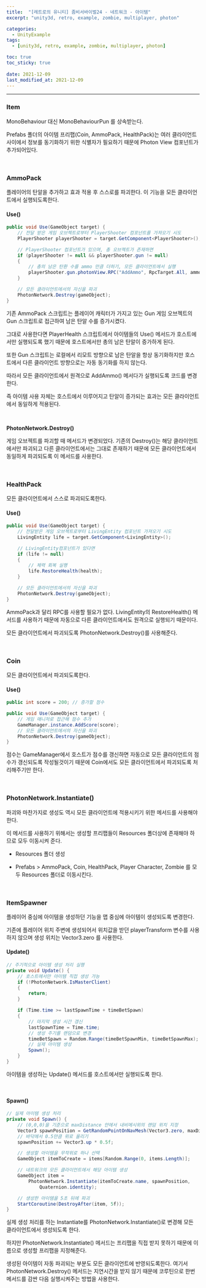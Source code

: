 ```yaml
---
title:  "[레트로의 유니티] 좀비서바이벌24 - 네트워크 - 아이템"
excerpt: "unity3d, retro, example, zombie, multiplayer, photon"

categories:
  - UnityExample
tags:
  - [unity3d, retro, example, zombie, multiplayer, photon]

toc: true
toc_sticky: true
 
date: 2021-12-09 
last_modified_at: 2021-12-09
---  
```


***  

### Item

MonoBehaviour 대신 MonoBehaviourPun 를 상속받는다.

Prefabs 폴더의 아이템 프리팹(Coin, AmmoPack, HealthPack)는 여러 클라이언트 사이에서 정보를 동기화하기 위한 식별자가 필요하기 때문에 Photon View 컴포넌트가 추가되어있다.  

<br>

### AmmoPack

플레이어의 탄알을 추가하고 효과 적용 후 스스로를 파괴한다. 이 기능을 모든 클라이언트에서 실행되도록한다. 

#### Use()

```cs
public void Use(GameObject target) {
    // 전달 받은 게임 오브젝트로부터 PlayerShooter 컴포넌트를 가져오기 시도
    PlayerShooter playerShooter = target.GetComponent<PlayerShooter>();

    // PlayerShooter 컴포넌트가 있으며, 총 오브젝트가 존재하면
    if (playerShooter != null && playerShooter.gun != null)
    {
        // 총의 남은 탄환 수를 ammo 만큼 더하기, 모든 클라이언트에서 실행
        playerShooter.gun.photonView.RPC("AddAmmo", RpcTarget.All, ammo);
    }

    // 모든 클라이언트에서의 자신을 파괴
    PhotonNetwork.Destroy(gameObject);
}
```

기존 AmmoPack 스크립트는 플레이어 캐릭터가 가지고 있는 Gun 게임 오브젝트의 Gun 스크립트로 접근하여 남은 탄알 수를 증가시켰다.

그대로 사용한다면 PlayerHealth 스크립트에서 아이템들의 Use() 메서드가 호스트에서만 실행되도록 했기 때문에 호스트에서만 총의 남은 탄알이 증가하게 된다.  

또한 Gun 스크립트는 로컬에서 리모트 방향으로 남은 탄알을 항상 동기화하지만 호스트에서 다른 클라이언트 방향으로는 자동 동기화를 하지 않는다. 

따라서 모든 클라이언트에서 원격으로 AddAmmo() 메서다가 실행되도록 코드를 변경한다. 

즉 아이템 사용 자체는 호스트에서 이루어지고 탄알이 증가되는 효과는 모든 클라이언트에서 동일하게 적용된다. 

<br>

**PhotonNetwork.Destroy()**  

게임 오브젝트를 파괴할 때 메서드가 변경되었다. 기존의 Destroy()는 해당 클라이언트에서만 파괴되고 다른 클라이언트에서는 그대로 존재하기 때문에 모든 클라이언트에서 동일하게 파괴되도록 이 메서드를 사용한다.  

<br>

### HealthPack

모든 클라이언트에서 스스로 파괴되도록한다.  

#### Use()

```cs
public void Use(GameObject target) {
    // 전달받은 게임 오브젝트로부터 LivingEntity 컴포넌트 가져오기 시도
    LivingEntity life = target.GetComponent<LivingEntity>();

    // LivingEntity컴포넌트가 있다면
    if (life != null)
    {
        // 체력 회복 실행
        life.RestoreHealth(health);
    }

    // 모든 클라이언트에서의 자신을 파괴
    PhotonNetwork.Destroy(gameObject);
}
```

AmmoPack과 달리 RPC를 사용할 필요가 없다. LivingEntity의 RestoreHealth() 메서드를 사용하기 때문에 자동으로 다른 클라이언트에서도 원격으로 실행되기 때문이다. 

모든 클라이언트에서 파괴되도록 PhotonNetwork.Destroy()를 사용해준다.

<br>

### Coin

모든 클라이언트에서 파괴되도록한다.  

#### Use()

```cs
public int score = 200; // 증가할 점수

public void Use(GameObject target) {
    // 게임 매니저로 접근해 점수 추가
    GameManager.instance.AddScore(score);
    // 모든 클라이언트에서의 자신을 파괴
    PhotonNetwork.Destroy(gameObject);
}
```

점수는 GameManager에서 호스트가 점수를 갱신하면 자동으로 모든 클라이언트의 점수가 갱신되도록 작성될것이기 때문에 Coin에서도 모든 클라이언트에서 파괴되도록 처리해주기만 한다.

<br>

### PhotonNetwork.Instantiate()

파괴와 마찬가지로 생성도 역시 모든 클라이언트에 적용시키기 위한 메서드를 사용해야한다.  

이 메서드를 사용하기 위해서는 생성할 프리팹들이 Resources 폴더상에 존재해야 하므로 모두 이동시켜 준다.  

* Resources 폴더 생성

* Prefabs > AmmoPack, Coin, HealthPack, Player Character, Zombie 를 모두 Resources 폴더로 이동시킨다. 

<br>

### ItemSpawner

플레이어 중심에 아이템을 생성하던 기능을 맵 중심에 아이템이 생성되도록 변경한다. 

기존에 플레이어 위치 주변에 생성되어서 위치값을 받던 playerTransform 변수를 사용하지 않으며 생성 위치는 Vector3.zero 를 사용한다.

#### Update()

```cs
// 주기적으로 아이템 생성 처리 실행
private void Update() {
    // 호스트에서만 아이템 직접 생성 가능
    if (!PhotonNetwork.IsMasterClient)
    {
        return;
    }

    if (Time.time >= lastSpawnTime + timeBetSpawn)
    {
        // 마지막 생성 시간 갱신
        lastSpawnTime = Time.time;
        // 생성 주기를 랜덤으로 변경
        timeBetSpawn = Random.Range(timeBetSpawnMin, timeBetSpawnMax);
        // 실제 아이템 생성
        Spawn();
    }
}
```

아이템을 생성하는 Update() 메서드를 호스트에서만 실행되도록 한다.  

<br>

#### Spawn()

```cs
// 실제 아이템 생성 처리
private void Spawn() {
    // (0,0,0)을 기준으로 maxDistance 안에서 내비메시위의 랜덤 위치 지정
    Vector3 spawnPosition = GetRandomPointOnNavMesh(Vector3.zero, maxDistance);
    // 바닥에서 0.5만큼 위로 올리기
    spawnPosition += Vector3.up * 0.5f;

    // 생성할 아이템을 무작위로 하나 선택
    GameObject itemToCreate = items[Random.Range(0, items.Length)];

    // 네트워크의 모든 클라이언트에서 해당 아이템 생성
    GameObject item =
        PhotonNetwork.Instantiate(itemToCreate.name, spawnPosition,
            Quaternion.identity);

    // 생성한 아이템을 5초 뒤에 파괴
    StartCoroutine(DestroyAfter(item, 5f));
}
```

실제 생성 처리를 하는 Instantiate를 PhotonNetwork.Instantiate()로 변경해 모든 클라이언트에서 생성되도록 한다. 

하지만 PhotonNetwork.Instantiate() 메서드는 프리팹을 직접 받지 못하기 때문에 이름으로 생성할 프리팹을 지정해준다.

생성된 아이템이 자동 파괴되는 부분도 모든 클라이언트에 반영되도록한다. 여기서 PhotonNetwork.Destroy() 메서드는 지연시간을 받지 않기 때문에 코루틴으로 한번 메서드를 감싼 다음 실행시켜주는 방법을 사용한다.  
